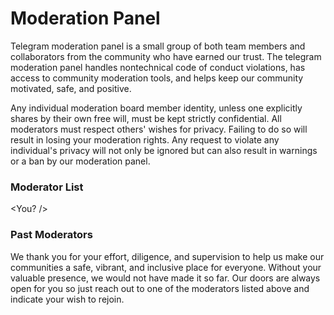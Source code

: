 # Moderation Panel

Telegram moderation panel is a small group of both team members and collaborators from the community who have earned our trust. The telegram moderation panel handles nontechnical code of conduct violations, has access to community moderation tools, and helps keep our community motivated, safe, and positive.

Any individual moderation board member identity, unless one explicitly shares by their own free will, must be kept strictly confidential. All moderators must respect others' wishes for privacy. Failing to do so will result in losing your moderation rights. Any request to violate any individual's privacy will not only be ignored but can also result in warnings or a ban by our moderation panel.

### Moderator List

&lt;You? /&gt;

### Past Moderators

We thank you for your effort, diligence, and supervision to help us make our communities a safe, vibrant, and inclusive place for everyone. Without your valuable presence, we would not have made it so far. Our doors are always open for you so just reach out to one of the moderators listed above and indicate your wish to rejoin.

